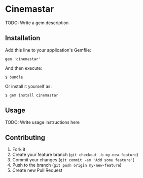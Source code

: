 # Cinemastar

TODO: Write a gem description

## Installation

Add this line to your application's Gemfile:

    gem 'cinemastar'

And then execute:

    $ bundle

Or install it yourself as:

    $ gem install cinemastar

## Usage

TODO: Write usage instructions here

## Contributing

1. Fork it
2. Create your feature branch (`git checkout -b my-new-feature`)
3. Commit your changes (`git commit -am 'Add some feature'`)
4. Push to the branch (`git push origin my-new-feature`)
5. Create new Pull Request

